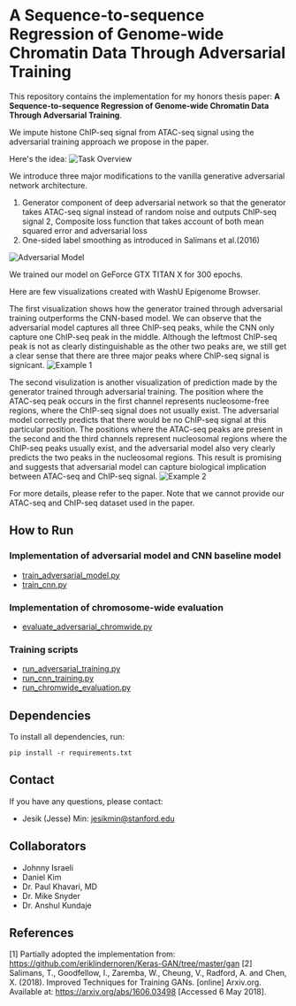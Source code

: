 #  A Sequence-to-sequence Regression of Genome-wide Chromatin Data Through Adversarial Training

This repository contains the implementation for my honors thesis paper: **A Sequence-to-sequence Regression of Genome-wide Chromatin Data Through Adversarial Training**.

We impute histone ChIP-seq signal from ATAC-seq signal using the adversarial training approach we propose in the paper. 

Here's the idea: 
![Task Overview](https://github.com/jessemin/AdversarialSeqToSeq/tree/master/images/overview.png "Task Overview")

We introduce three major modifications to the vanilla generative adversarial network architecture.
1. Generator component of deep adversarial network so that the generator takes ATAC-seq signal instead of random noise and outputs ChIP-seq signal
2, Composite loss function that takes account of both mean squared error and adversarial loss
3. One-sided label smoothing as introduced in Salimans et al.(2016)

![Adversarial Model](https://github.com/jessemin/AdversarialSeqToSeq/tree/master/images/adv_architecture.png "Adversarial Model Architecture")

We trained our model on GeForce GTX TITAN X for 300 epochs.

Here are few visualizations created with WashU Epigenome Browser.

The first visualization shows how the generator trained through adversarial training outperforms the CNN-based model. We can observe that the adversarial model captures all three ChIP-seq peaks, while the CNN only capture one ChIP-seq peak in the middle. Although the leftmost ChIP-seq peak is not as clearly distinguishable as the other two peaks are, we still get a clear sense that there are three major peaks where ChIP-seq signal is signicant.
![Example 1](https://github.com/jessemin/AdversarialSeqToSeq/tree/master/images/best_results.png "Example 1")

The second visulization is another visualization of prediction made by the generator trained through adversarial training. The position where the ATAC-seq peak occurs in the first channel represents nucleosome-free regions, where the ChIP-seq signal does not usually exist. The adversarial model correctly predicts that there would be no ChIP-seq signal at this particular position. The positions where the ATAC-seq peaks are present in the second and the third channels represent nucleosomal regions where the ChIP-seq peaks usually exist, and the adversarial model also very clearly predicts the two peaks in the nucleosomal regions. This result is promising and suggests that adversarial model can capture biological implication between ATAC-seq and ChIP-seq signal.
![Example 2](https://github.com/jessemin/AdversarialSeqToSeq/tree/master/images/perchannel_best2.png "Example 2")

For more details, please refer to the paper. Note that we cannot provide our ATAC-seq and ChIP-seq dataset used in the paper.

## How to Run

### Implementation of adversarial model and CNN baseline model
 - [train_adversarial_model.py](https://github.com/jessemin/AdversarialSeqToSeq/blob/master/train_adversarial_model.py "train_adversarial_model.py")
 - [train_cnn.py](https://github.com/jessemin/AdversarialSeqToSeq/blob/master/train_cnn.py "train_cnn.py")
 
### Implementation of chromosome-wide evaluation
 - [evaluate_adversarial_chromwide.py](https://github.com/jessemin/AdversarialSeqToSeq/blob/master/evaluate_adversarial_chromwide.py "evaluate_adversarial_chromwide.py")

### Training scripts
 - [run_adversarial_training.py](https://github.com/jessemin/AdversarialSeqToSeq/blob/master/scripts/run_adversarial_training.py "run_adversarial_training.py")
 - [run_cnn_training.py](https://github.com/jessemin/AdversarialSeqToSeq/blob/master/scripts/run_cnn_training.py "run_cnn_training.py")
 - [run_chromwide_evaluation.py](https://github.com/jessemin/AdversarialSeqToSeq/blob/master/scripts/run_chromwide_evaluation.py "run_chromwide_evaluation.py")

## Dependencies

To install all dependencies, run:

    pip install -r requirements.txt

## Contact

If you have any questions, please contact:

 - Jesik (Jesse) Min: <jesikmin@stanford.edu>

## Collaborators

 - Johnny Israeli
 - Daniel Kim
 - Dr. Paul Khavari, MD
 - Dr. Mike Snyder
 - Dr. Anshul Kundaje

## References

[1] Partially adopted the implementation from:
<https://github.com/eriklindernoren/Keras-GAN/tree/master/gan>
[2] Salimans, T., Goodfellow, I., Zaremba, W., Cheung, V., Radford, A. and Chen, X. (2018). Improved Techniques for Training GANs. [online] Arxiv.org. Available at: https://arxiv.org/abs/1606.03498 [Accessed 6 May 2018].
